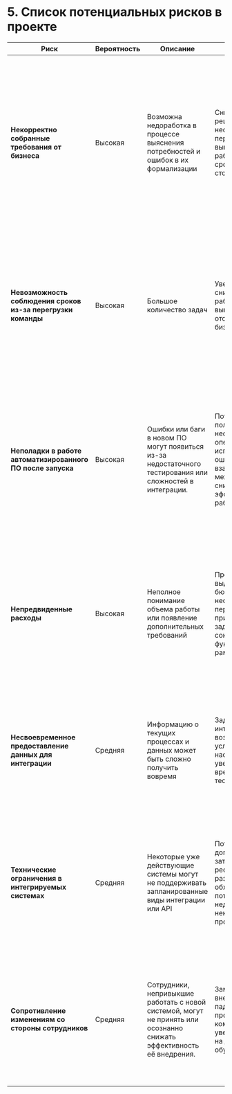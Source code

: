 # 5. Список потенциальных рисков в проекте

| Риск                                                | Вероятность | Описание                                                                                     | Последствия                                                                                                                                                                                                 | Методы                                                                                                                                                                                                                                                                                                                                 |
|-----------------------------------------------------|-------------|---------------------------------------------------------------------------------------------|-------------------------------------------------------------------------------------------------------------------------------------------------------------------------------------------------------------|---------------------------------------------------------------------------------------------------------------------------------------------------------------------------------------------------------------------------------------------------------------------------------------------------------------------------------------|
| **Некорректно собранные требования от бизнеса**     | Высокая     | Возможна недоработка в процессе выяснения потребностей и ошибок в их формализации            | Снижение качества решения, необходимость переработки уже выполненной работы, задержка сроков, увеличение стоимости проекта.                                                                                | - Проведение уточняющих интервью с представителями ключевых заинтересованных сторон. <br> - Создание и согласование детальных сценариев использования (Use Cases). <br> - Открытые воркшопы по обсуждению требований с участием пользователей и команды.                                                                                   |
| **Невозможность соблюдения сроков из-за перегрузки команды** | Высокая     | Большое количество задач                                                                     | Увеличение сроков, снижение качества работы из-за выгорания команды, отставание от бизнес-плана.                                                                                                           | - Перераспределение задач между членами команды или привлечение дополнительных ресурсов. <br> - Регулярный мониторинг загрузки команды с помощью инструментов управления (например, Kanban). <br> - Создание буферных сроков в графике проекта.                                                                                         |
| **Неполадки в работе автоматизированного ПО после запуска** | Высокая     | Ошибки или баги в новом ПО могут появиться из-за недостаточного тестирования или сложностей в интеграции. | Потеря доверия пользователей, необходимость оперативного исправления ошибок, ухудшение взаимодействия между отделами, снижение эффективности работы.                                                       | - Организация многоуровневого тестирования (функциональное, интеграционное, пользовательское). <br> - Подготовка стратегии быстрого устранения критических ошибок после запуска (Hotfix). <br> - Внедрение системы обратной связи от пользователей на этапе пилотирования.                                                              |
| **Непредвиденные расходы**                          | Высокая     | Неполное понимание объема работы или появление дополнительных требований                    | Превышение выделенного бюджета, необходимость пересмотра приоритетов по задачам или сокращения функциональности в рамках проекта.                                                                          | - Создание резервного бюджета на случай дополнительных затрат. <br> - Разделение работы на фазы с возможностью корректировки бюджета перед каждым этапом. <br> - Оценка ключевых расходов предварительно с привлечением финансовых специалистов.                                                                                      |
| **Несвоевременное предоставление данных для интеграции** | Средняя     | Информацию о текущих процессах и данных может быть сложно получить вовремя                  | Задержка этапа интеграции, возможное усложнение настройки системы, увеличение времени на тестирование.                                                                                                     | - Подготовка плана получения данных с дедлайнами для ответственных лиц. <br> - Регулярное напоминание о необходимости предоставления данных. <br> - Налаживание более тесного взаимодействия с владельцами данных.                                                                                                                    |
| **Технические ограничения в интегрируемых системах** | Средняя     | Некоторые уже действующие системы могут не поддерживать запланированные виды интеграции или API | Потребуются дополнительные затраты времени и ресурсов на разработку обходных решений, потенциальная недоработка некоторых функций проекта.                                                                | - Проведение предварительного технического аудита существующих систем. <br> - Закладка времени и бюджета для выполнения доработок или создания обходных решений. <br> - Тестирование интеграции на пилотных данных до запуска проекта.                                                                                                |
| **Сопротивление изменениям со стороны сотрудников** | Средняя     | Сотрудники, непривыкшие работать с новой системой, могут не принять или осознанно снижать эффективность её внедрения. | Замедление темпов внедрения системы, падение производительности команды, увеличение затрат на дополнительное обучение.                                                                                     | - Проведение обучающих тренингов по работе с новой системой. <br> - Активное вовлечение сотрудников в создание системы и учет их запросов. <br> - Постоянное информирование о преимуществах системы (наглядные примеры эффективности).                                                                                               |